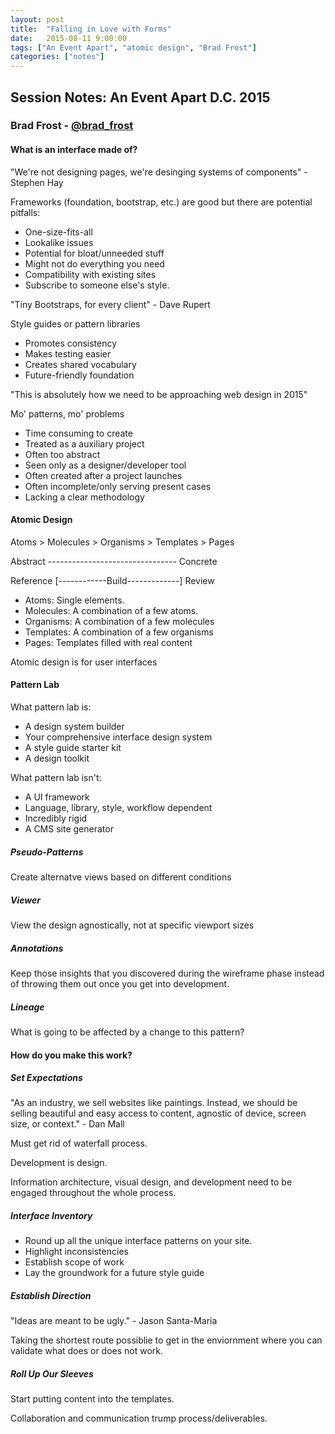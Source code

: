 ```yaml
---
layout: post
title:  "Falling in Love with Forms"
date:   2015-08-11 9:00:00
tags: ["An Event Apart", "atomic design", "Brad Frost"]
categories: ["notes"]
---
```


## Session Notes: An Event Apart D.C. 2015


### Brad Frost - [@brad_frost]


#### What is an interface made of?
"We're not designing pages, we're desinging systems of components" - Stephen Hay

Frameworks (foundation, bootstrap, etc.) are good but there are potential pitfalls:

- One-size-fits-all
- Lookalike issues
- Potential for bloat/unneeded stuff
- Might not do everything you need
- Compatibility with existing sites
- Subscribe to someone else's style.

"Tiny Bootstraps, for every client" - Dave Rupert

Style guides or pattern libraries

- Promotes consistency
- Makes testing easier
- Creates shared vocabulary
- Future-friendly foundation

"This is absolutely how we need to be approaching web design in 2015"

Mo' patterns, mo' problems

- Time consuming to create
- Treated as a auxiliary project
- Often too abstract
- Seen only as a designer/developer tool
- Often created after a project launches
- Often incomplete/only serving present cases
- Lacking a clear methodology

#### Atomic Design

Atoms > Molecules > Organisms > Templates > Pages

Abstract -------------------------------- Concrete

Reference [------------Build-------------] Review

- Atoms: Single elements.
- Molecules: A combination of a few atoms.
- Organisms: A combination of a few molecules
- Templates: A combination of a few organisms
- Pages: Templates filled with real content

Atomic design is for user interfaces

#### Pattern Lab

What pattern lab is:

- A design system builder
- Your comprehensive interface design system
- A style guide starter kit
- A design toolkit

What pattern lab isn't:

- A UI framework
- Language, library, style, workflow dependent
- Incredibly rigid
- A CMS site generator

##### Pseudo-Patterns
Create alternatve views based on different conditions

##### Viewer
View the design agnostically, not at specific viewport sizes

##### Annotations
Keep those insights that you discovered during the wireframe phase instead of throwing them out once you get into development.

##### Lineage
What is going to be affected by a change to this pattern?


#### How do you make this work?

##### Set Expectations
"As an industry, we sell websites like paintings. Instead, we should be selling beautiful and easy access to content, agnostic of device, screen size, or context." - Dan Mall

Must get rid of waterfall process.

Development is design.

Information architecture, visual design, and development need to be engaged throughout the whole process.

##### Interface Inventory
- Round up all the unique interface patterns on your site.
- Highlight inconsistencies
- Establish scope of work
- Lay the groundwork for a future style guide

##### Establish Direction
"Ideas are meant to be ugly." - Jason Santa-Maria

Taking the shortest route possiblie to get in the enviornment where you can validate what does or does not work.

##### Roll Up Our Sleeves
Start putting content into the templates.

Collaboration and communication trump process/deliverables.




[@brad_frost]:http://twitter.com/brad_frost